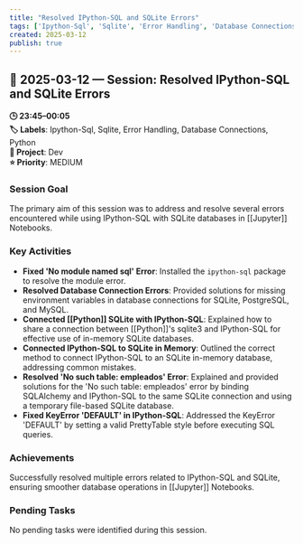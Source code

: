 ```yaml
---
title: "Resolved IPython-SQL and SQLite Errors"
tags: ['Ipython-Sql', 'Sqlite', 'Error Handling', 'Database Connections', 'Python']
created: 2025-03-12
publish: true
---
```


## 📅 2025-03-12 — Session: Resolved IPython-SQL and SQLite Errors

**🕒 23:45–00:05**  
**🏷️ Labels**: Ipython-Sql, Sqlite, Error Handling, Database Connections, Python  
**📂 Project**: Dev  
**⭐ Priority**: MEDIUM  


### Session Goal
The primary aim of this session was to address and resolve several errors encountered while using IPython-SQL with SQLite databases in [[Jupyter]] Notebooks.

### Key Activities
- **Fixed 'No module named sql' Error**: Installed the `ipython-sql` package to resolve the module error.
- **Resolved Database Connection Errors**: Provided solutions for missing environment variables in database connections for SQLite, PostgreSQL, and MySQL.
- **Connected [[Python]] SQLite with IPython-SQL**: Explained how to share a connection between [[Python]]'s sqlite3 and IPython-SQL for effective use of in-memory SQLite databases.
- **Connected IPython-SQL to SQLite in Memory**: Outlined the correct method to connect IPython-SQL to an SQLite in-memory database, addressing common mistakes.
- **Resolved 'No such table: empleados' Error**: Explained and provided solutions for the 'No such table: empleados' error by binding SQLAlchemy and IPython-SQL to the same SQLite connection and using a temporary file-based SQLite database.
- **Fixed KeyError 'DEFAULT' in IPython-SQL**: Addressed the KeyError 'DEFAULT' by setting a valid PrettyTable style before executing SQL queries.

### Achievements
Successfully resolved multiple errors related to IPython-SQL and SQLite, ensuring smoother database operations in [[Jupyter]] Notebooks.

### Pending Tasks
No pending tasks were identified during this session.
